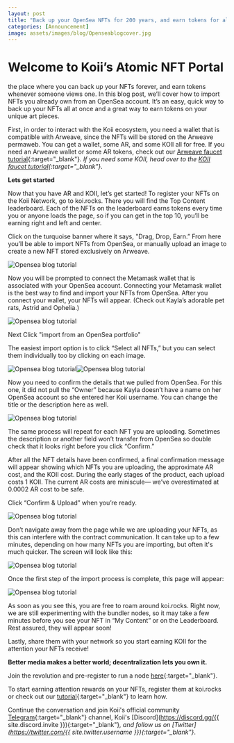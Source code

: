 ```yaml
---
layout: post
title: "Back up your OpenSea NFTs for 200 years, and earn tokens for all the people who look at them."
categories: [Announcement]
image: assets/images/blog/Openseablogcover.jpg
---
```


# Welcome to Koii’s Atomic NFT Portal

the place where you can back up your NFTs forever, and earn tokens whenever someone views one. In this blog post, we’ll cover how to import NFTs you already own from an OpenSea account. It’s an easy, quick way to back up your NFTs all at once and a great way to earn tokens on your unique art pieces.

First, in order to interact with the Koii ecosystem, you need a wallet that is compatible with Arweave, since the NFTs will be stored on the Arweave permaweb. You can get a wallet, some AR, and some KOII all for free. If you need an Arweave wallet or some AR tokens, check out our [Arweave faucet tutorial](https://blog.openkoi.com/An-Arweave-faucet-tutorial/){:target="\_blank"}_. If you need some KOII, head over to the [KOII faucet tutorial](https://blog.openkoi.com/How-To-Get-Free-Koii-A-Faucet-Wallet-Tutorial/){:target="\_blank"}_.

**Lets get started**

Now that you have AR and KOII, let’s get started! To register your NFTs on the Koii Network, go to koi.rocks. There you will find the Top Content leaderboard. Each of the NFTs on the leaderboard earns tokens every time you or anyone loads the page, so if you can get in the top 10, you’ll be earning right and left and center.

Click on the turquoise banner where it says, "Drag, Drop, Earn.” From here you’ll be able to import NFTs from OpenSea, or manually upload an image to create a new NFT stored exclusively on Arweave.

![Opensea blog tutorial](/assets/images/blog/OpenSeablog-image1.PNG)

Now you will be prompted to connect the Metamask wallet that is associated with your OpenSea account. Connecting your Metamask wallet is the best way to find and import your NFTs from OpenSea. After you connect your wallet, your NFTs will appear. (Check out Kayla’s adorable pet rats, Astrid and Ophelia.)

![Opensea blog tutorial](/assets/images/blog/Openseablog-step3.png)

Next Click "import from an OpenSea portfolio"

The easiest import option is to click “Select all NFTs,” but you can select them individually too by clicking on each image.

![Opensea blog tutorial](/assets/images/blog/Opensea-image4.png)![Opensea blog tutorial](/assets/images/blog/Openseaimage5.png)

Now you need to confirm the details that we pulled from OpenSea. For this one, it did not pull the “Owner” because Kayla doesn’t have a name on her OpenSea account so she entered her Koii username. You can change the title or the description here as well.

![Opensea blog tutorial](/assets/images/blog/Openseaimage6.png)

The same process will repeat for each NFT you are uploading. Sometimes the description or another field won’t transfer from OpenSea so double check that it looks right before you click “Confirm.”

After all the NFT details have been confirmed, a final confirmation message will appear showing which NFTs you are uploading, the approximate AR cost, and the KOII cost. During the early stages of the product, each upload costs 1 KOII. The current AR costs are miniscule— we’ve overestimated at 0.0002 AR cost to be safe.

Click “Confirm & Upload” when you’re ready.

![Opensea blog tutorial](/assets/images/blog/Openseaimage7.png)

Don’t navigate away from the page while we are uploading your NFTs, as this can interfere with the contract communication. It can take up to a few minutes, depending on how many NFTs you are importing, but often it's much quicker. The screen will look like this:

![Opensea blog tutorial](/assets/images/blog/Openseaimage8.png)

Once the first step of the import process is complete, this page will appear:

![Opensea blog tutorial](/assets/images/blog/Openseaimage9.png)

As soon as you see this, you are free to roam around koi.rocks. Right now, we are still experimenting with the bundler nodes, so it may take a few minutes before you see your NFT in “My Content” or on the Leaderboard. Rest assured, they will appear soon!

Lastly, share them with your network so you start earning KOII for the attention your NFTs receive!

**Better media makes a better world; decentralization lets you own it.**

Join the revolution and pre-register to run a node [here](https://docs.google.com/forms/d/e/1FAIpQLSduDTdxD3dDOvcbIcKlG7JWOsnDFVZFdLy0J38q_OOzUC3okA/viewform){:target="\_blank"}.

To start earning attention rewards on your NFTs, register them at koi.rocks or check out our [tutorial](https://blog.openkoi.com/An-Arweave-faucet-tutorial/){:target="\_blank"} to learn how.

Continue the conversation and join Koii's official community [Telegram](https://t.me/joinchat/OEHs_8T9-8ZhZmU5){:target="\_blank"} channel, Koii's [Discord](https://discord.gg/{{ site.discord.invite }}){:target="\_blank"}_, and follow us on [Twitter](https://twitter.com/{{ site.twitter.username }}){:target="\_blank"}_.

<script type="text/javascript">
    window.location.href = "https://blog.koii.network/Ethereum-to-Koii/";
</script>
